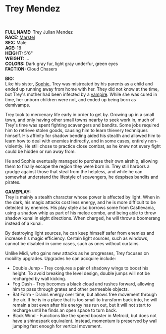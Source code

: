 # Trey Mendez

&nbsp;

**FULL NAME:** Trey Julian Mendez  
**RACE:** [Marstel](marstels.md)  
**SEX:** Male  
**AGE:** 18  
**HEIGHT:** 5'6"  
**WEIGHT:** ...  
**COLORS:** Dark gray fur, light gray underfur, green eyes  
**FACTION:** Cloud Chasers

**BIO:**  
Like his sister, [Sophie](sophie.md), Trey was mistreated by his parents as a child and ended up running away from home with her. They did not know at the time, but Trey's mother had been infected by a [vampire](vampires.md). While she was cured in time, her unborn children were not, and ended up being born as demivamps.

Trey took to mercenary life early in order to get by. Growing up in a small town, and only having other small towns nearby to seek work in, much of Trey's time was spent fighting scavengers and bandits. Some jobs required him to retrieve stolen goods, causing him to learn thievery techniques himself. His affinity for shadow bending aided his stealth and allowed him to learn how to deal with enemies indirectly, and in some cases, entirely non-violently. He still chose to practice close combat, as he knew not every fight could be hidden or run away from.

He and Sophie eventually managed to purchase their own airship, allowing them to finally escape the region they were born in. Trey still harbors a grudge against those that steal from the helpless, and while he can somewhat understand the lifestyle of scavengers, he despises bandits and pirates.

**GAMEPLAY:**  
Trey is mainly a stealth character whose power is affected by light. When in the dark, his magic attacks cost less energy, and he is more difficult to be detected by enemies. His play style also borrows some from Castlevania, using a shadow whip as part of his melee combo, and being able to throw shadow kunai in eight directions. When charged, he will throw a boomerang instead of a kunai.

By destroying light sources, he can keep himself safer from enemies and increase his magic efficiency. Certain light sources, such as windows, cannot be disabled in some cases, such as ones without curtains.

Unlike Midi, who gains new attacks as he progresses, Trey focuses on mobility upgrades. Upgrades he can accquire include:

* Double Jump - Trey conjures a pair of shadowy wings to boost his height. To avoid breaking the level design, double jumps will not be recharged by wall kicking.
* Fog Dash - Trey becomes a black cloud and rushes forward, allowing him to pass through grates and other permeable objects.
* Bat Form - Drains energy over time, but allows free movement through the air. If he is in a place that is too small to transform back into, he will remain a bat even after his energy has run out, but it will not start to recharge until he finds an open space to turn back.
* Black Wind - Functions like the speed booster in Metroid, but does not have a shinespark equivalent. Instead, momentum is preserved by wall jumping fast enough for vertical movement.